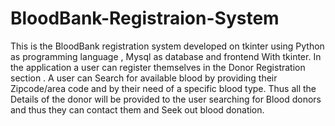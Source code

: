 # BloodBank-Registraion-System
This is the BloodBank registration system developed on tkinter using Python as programming language , Mysql as database and frontend With tkinter.
In the application a user can register themselves in the Donor Registration section .
A user can Search  for available blood  by providing their Zipcode/area code and by their need of a specific blood type.
Thus all the Details of the donor will be provided to the user searching for Blood donors and thus they can contact them and Seek out blood donation.
